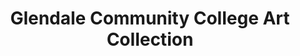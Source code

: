 ---
layout: repo
title: "Glendale Community College Art Collection"
id: 12783
permalink: repos/12783/
---